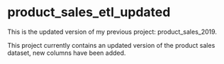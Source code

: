 # product_sales_etl_updated

This is the updated version of my previous project: product_sales_2019.

This project currently contains an updated version of the product sales dataset, new columns have been added.
